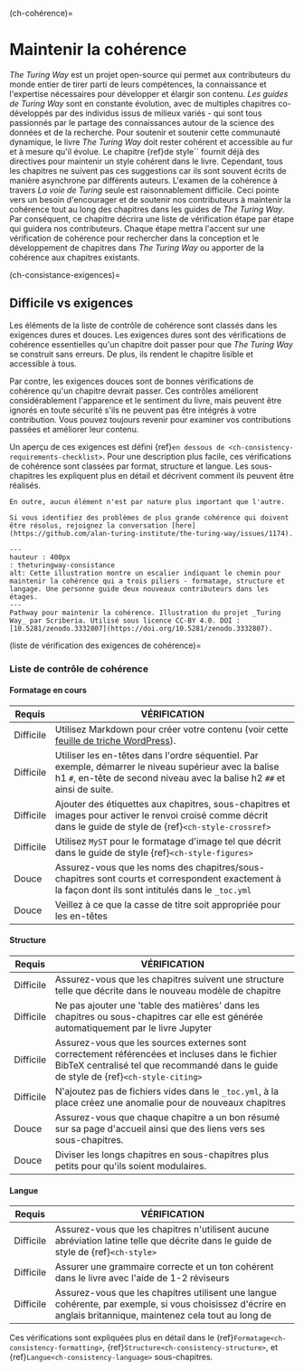 (ch-cohérence)=
# Maintenir la cohérence

_The Turing Way_ est un projet open-source qui permet aux contributeurs du monde entier de tirer parti de leurs compétences, la connaissance et l'expertise nécessaires pour développer et élargir son contenu. _Les guides de Turing Way_ sont en constante évolution, avec de multiples chapitres co-développés par des individus issus de milieux variés - qui sont tous passionnés par le partage des connaissances autour de la science des données et de la recherche. Pour soutenir et soutenir cette communauté dynamique, le livre _The Turing Way_ doit rester cohérent et accessible au fur et à mesure qu'il évolue. Le chapitre {ref}de style`` fournit déjà des directives pour maintenir un style cohérent dans le livre. Cependant, tous les chapitres ne suivent pas ces suggestions car ils sont souvent écrits de manière asynchrone par différents auteurs. L'examen de la cohérence à travers _La voie de Turing_ seule est raisonnablement difficile. Ceci pointe vers un besoin d'encourager et de soutenir nos contributeurs à maintenir la cohérence tout au long des chapitres dans les guides de _The Turing Way_. Par conséquent, ce chapitre décrira une liste de vérification étape par étape qui guidera nos contributeurs. Chaque étape mettra l'accent sur une vérification de cohérence pour rechercher dans la conception et le développement de chapitres dans _The Turing Way_ ou apporter de la cohérence aux chapitres existants.

(ch-consistance-exigences)=
## Difficile vs exigences

Les éléments de la liste de contrôle de cohérence sont classés dans les exigences dures et douces. Les exigences dures sont des vérifications de cohérence essentielles qu'un chapitre doit passer pour que _The Turing Way_ se construit sans erreurs. De plus, ils rendent le chapitre lisible et accessible à tous.

Par contre, les exigences douces sont de bonnes vérifications de cohérence qu'un chapitre devrait passer. Ces contrôles améliorent considérablement l'apparence et le sentiment du livre, mais peuvent être ignorés en toute sécurité s'ils ne peuvent pas être intégrés à votre contribution. Vous pouvez toujours revenir pour examiner vos contributions passées et améliorer leur contenu.

Un aperçu de ces exigences est défini {ref}`en dessous de <ch-consistency-requirements-checklist>`. Pour une description plus facile, ces vérifications de cohérence sont classées par format, structure et langue. Les sous-chapitres les expliquent plus en détail et décrivent comment ils peuvent être réalisés.

```{important} Please note that these requirements are not exhaustive or definitive, and neither are their classifications rigid.
En outre, aucun élément n'est par nature plus important que l'autre.

Si vous identifiez des problèmes de plus grande cohérence qui doivent être résolus, rejoignez la conversation [here](https://github.com/alan-turing-institute/the-turing-way/issues/1174).

```

```{figure} ../figures/theturingway-consistency.jpg
---
hauteur : 400px
: theturingway-consistance
alt: Cette illustration montre un escalier indiquant le chemin pour maintenir la cohérence qui a trois piliers - formatage, structure et langage. Une personne guide deux nouveaux contributeurs dans les étages.
---
Pathway pour maintenir la cohérence. Illustration du projet _Turing Way_ par Scriberia. Utilisé sous licence CC-BY 4.0. DOI : [10.5281/zenodo.3332807](https://doi.org/10.5281/zenodo.3332807).
```

(liste de vérification des exigences de cohérence)=
### Liste de contrôle de cohérence

#### Formatage en cours

| Requis    | VÉRIFICATION                                                                                                                                                                                                       |
| --------- | ------------------------------------------------------------------------------------------------------------------------------------------------------------------------------------------------------------------ |
| Difficile | Utilisez Markdown pour créer votre contenu (voir cette [feuille de triche WordPress](https://wordpress.com/support/markdown-quick-reference/)).                                                                    |
| Difficile | Utiliser les en-têtes dans l'ordre séquentiel. Par exemple, démarrer le niveau supérieur avec la balise h1 `#`, en-tête de second niveau avec la balise h2 `##` et ainsi de suite.                                 |
| Difficile | Ajouter des étiquettes aux chapitres, sous-chapitres et images pour activer le renvoi croisé comme décrit dans le guide de style de {ref}`<ch-style-crossref>`                                               |
| Difficile | Utilisez `MyST` pour le formatage d'image tel que décrit dans le guide de style {ref}`<ch-style-figures>` | Utilisez des images de domaine public de moins de 1 Mo en taille et citez de manière appropriée. |
| Douce     | Assurez-vous que les noms des chapitres/sous-chapitres sont courts et correspondent exactement à la façon dont ils sont intitulés dans le `_toc.yml`                                                               |
| Douce     | Veillez à ce que la casse de titre soit appropriée pour les en-têtes | Capitalisez les premiers mots, derniers et "importants" de chaque titre; par exemple, "Blanche de neige et les Sept nains".                 |


#### Structure

| Requis    | VÉRIFICATION                                                                                                                                                                                                    |
| --------- | --------------------------------------------------------------------------------------------------------------------------------------------------------------------------------------------------------------- |
| Difficile | Assurez-vous que les chapitres suivent une structure telle que décrite dans le nouveau modèle de chapitre [](https://github.com/alan-turing-institute/the-turing-way/tree/main/book/templates/chapter-template) |
| Difficile | Ne pas ajouter une 'table des matières' dans les chapitres ou sous-chapitres car elle est générée automatiquement par le livre Jupyter                                                                          |
| Difficile | Assurez-vous que les sources externes sont correctement référencées et incluses dans le fichier BibTeX centralisé tel que recommandé dans le guide de style de {ref}`<ch-style-citing>`                   |
| Difficile | N'ajoutez pas de fichiers vides dans le `_toc.yml`, à la place créez une anomalie pour de nouveaux chapitres                                                                                                    |
| Douce     | Assurez-vous que chaque chapitre a un bon résumé sur sa page d'accueil ainsi que des liens vers ses sous-chapitres.                                                                                             |
| Douce     | Diviser les longs chapitres en sous-chapitres plus petits pour qu'ils soient modulaires.                                                                                                                        |


#### Langue

| Requis    | VÉRIFICATION                                                                                                                                                   |
| --------- | -------------------------------------------------------------------------------------------------------------------------------------------------------------- |
| Difficile | Assurez-vous que les chapitres n'utilisent aucune abréviation latine telle que décrite dans le guide de style de {ref}`<ch-style>`                       |
| Difficile | Assurer une grammaire correcte et un ton cohérent dans le livre avec l'aide de 1-2 réviseurs                                                                   |
| Difficile | Assurez-vous que les chapitres utilisent une langue cohérente, par exemple, si vous choisissez d'écrire en anglais britannique, maintenez cela tout au long de |

Ces vérifications sont expliquées plus en détail dans le {ref}`Formatage<ch-consistency-formatting>`, {ref}`Structure<ch-consistency-structure>`, et {ref}`Langue<ch-consistency-language>` sous-chapitres.

